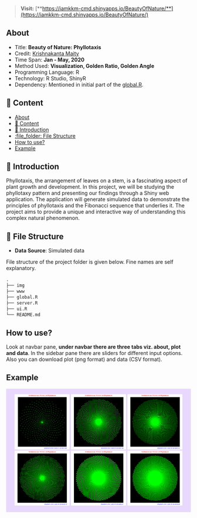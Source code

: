 

<!-- <div class="warning" style='padding:0.1em; text-align: center; background-color:#E9D8FD; color:#FC0362; border-left: solid #805AD5 30px; border-right: solid #805AD5 30px; border-radius: 30%'>
<span>
<p style='margin-top:1em; text-align:center'>
<b><a style='font-size:20px;' href='https://iamkkm-cmd.shinyapps.io/BeautyOfNature/'>Visit the Shiny Web App</a></b></p>
<a style='color:#fc0362; font-size:15px;' href='https://iamkkm-cmd.shinyapps.io/BeautyOfNature/'>https://iamkkm-cmd.shinyapps.io/BeautyOfNature/</a>
</p></span>
</div> -->

>  **Visit:** [**https://iamkkm-cmd.shinyapps.io/BeautyOfNature/**](https://iamkkm-cmd.shinyapps.io/BeautyOfNature/)

## About
- Title: **Beauty of Nature: Phyllotaxis**
- Credit: [Krishnakanta Maity](https://github.com/iamkkmcmd) 
- Time Span: **Jan - May, 2020**
- Method Used: **Visualization, Golden Ratio, Golden Angle**
- Programming Language: R
- Technology: R Studio, ShinyR
- Dependency: Mentioned in initial part of the [global.R](global.R).


## :ledger: Content

- [About](#about)
- [:ledger: Content](#ledger-content)
- [:beginner: Introduction](#beginner-introduction)
- [:file\_folder: File Structure](#file_folder-file-structure)
- [How to use?](#how-to-use)
- [Example](#example)

##  :beginner: Introduction
Phyllotaxis, the arrangement of leaves on a stem, is a fascinating aspect of plant growth and development. In this project, we will be studying the phyllotaxy pattern and presenting our findings through a Shiny web application. The application will generate simulated data to demonstrate the principles of phyllotaxis and the Fibonacci sequence that underlies it. The project aims to provide a unique and interactive way of understanding this complex natural phenomenon. 



##  :file_folder: File Structure
- **Data Source**: Simulated data

File structure of the project folder is given below. Fine names are self explanatory.

```
.
├── img
├── www
├── global.R
├── server.R
├── ui.R
└── README.md
```
## How to use?
Look at navbar pane, **under navbar there are three tabs viz. about, plot and data**. In the sidebar pane there are sliders for different input options. Also you can download plot (png format) and data (CSV format).

## Example

<div class="warning" style='padding:0.1em; background-color:#E9D8FD; color:#69337A'>
<span>
<p style='margin-top:1em; text-align:center'>
<img style='width:30%'src="img/phyllotaxis_plot.png">
<img style='width:30%'src="img/phyllotaxis_plot_1.png">
<img style='width:30%'src="img/phyllotaxis_plot_2.png">
<img style='width:30%'src="img/phyllotaxis_plot_3.png">
<img style='width:30%'src="img/phyllotaxis_plot_4.png">
<img style='width:30%'src="img/phyllotaxis_plot_5.png">

</p></span>
</div>